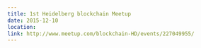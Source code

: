 ```yaml
---
title: 1st Heidelberg blockchain Meetup
date: 2015-12-10
location: 
link: http://www.meetup.com/blockchain-HD/events/227049955/
---
```

